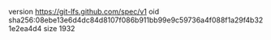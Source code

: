 version https://git-lfs.github.com/spec/v1
oid sha256:08ebe13e6d4dc84d8107f086b911bb99e9c59736a4f088f1a29f4b321e2ea4d4
size 1932
